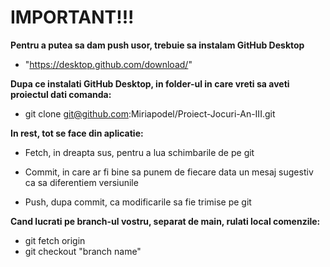 # IMPORTANT!!!

**Pentru a putea sa dam push usor, trebuie sa instalam GitHub Desktop**
- "https://desktop.github.com/download/"

**Dupa ce instalati GitHub Desktop, in folder-ul in care vreti sa aveti proiectul dati comanda:**
- git clone git@github.com:Miriapodel/Proiect-Jocuri-An-III.git

**In rest, tot se face din aplicatie:**

- Fetch, in dreapta sus, pentru a lua schimbarile de pe git

- Commit, in care ar fi bine sa punem de fiecare data un mesaj sugestiv ca sa diferentiem versiunile

- Push, dupa commit, ca modificarile sa fie trimise pe git

**Cand lucrati pe branch-ul vostru, separat de main, rulati local comenzile:**
- git fetch origin
- git checkout "branch name"
